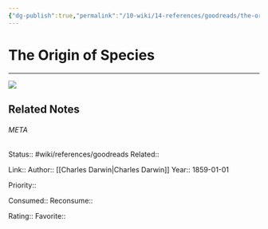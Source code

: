 ```yaml
---
{"dg-publish":true,"permalink":"/10-wiki/14-references/goodreads/the-origin-of-species-20230122082346/","title":"The Origin of Species"}
---
```


# The Origin of Species
---
![](https://i.gr-assets.com/images/S/compressed.photo.goodreads.com/books/1298417570l/22463.jpg)

## Related Notes




###### META
Status:: #wiki/references/goodreads
Related:: 

Link:: 
Author:: [[Charles Darwin\|Charles Darwin]]
Year:: 1859-01-01

Priority:: 

Consumed:: 
Reconsume:: 

Rating:: 
Favorite:: 
